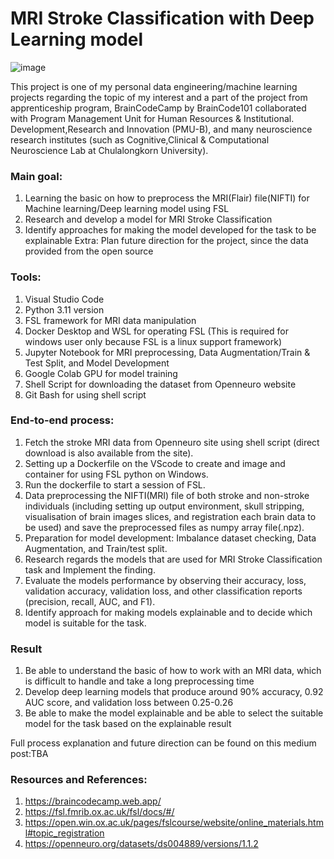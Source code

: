 # MRI Stroke Classification with Deep Learning model

![image](https://github.com/user-attachments/assets/552d6c61-9245-41a2-8976-6784e0fe413c)

This project is one of my personal data engineering/machine learning projects regarding the topic of my interest and a part of the project from apprenticeship program, BrainCodeCamp by BrainCode101 collaborated with Program Management Unit for Human Resources & Institutional. Development,Research and Innovation (PMU-B), and many neuroscience research institutes (such as Cognitive,Clinical & Computational
Neuroscience Lab at Chulalongkorn University).

### Main goal: 
1. Learning the basic on how to preprocess the MRI(Flair) file(NIFTI) for Machine learning/Deep learning model using FSL
2. Research and develop a model for MRI Stroke Classification 
3. Identify approaches for making the model developed for the task to be explainable
Extra: Plan future direction for the project, since the data provided from the open source 

### Tools:
1. Visual Studio Code
2. Python 3.11 version
3. FSL framework for MRI data manipulation
4. Docker Desktop and WSL for operating FSL (This is required for windows user only because FSL is a linux support framework)
5. Jupyter Notebook for MRI preprocessing, Data Augmentation/Train & Test Split, and Model Development
6. Google Colab GPU for model training
7. Shell Script for downloading the dataset from Openneuro website
8. Git Bash for using shell script

### End-to-end process:
1. Fetch the stroke MRI data from Openneuro site using shell script (direct download is also available from the site). 
2. Setting up a Dockerfile on the VScode to create and image and container for using FSL python on Windows.
3. Run the dockerfile to start a session of FSL.
4. Data preprocessing the NIFTI(MRI) file of both stroke and non-stroke individuals (including setting up output environment, skull stripping, visualisation of brain images slices, and registration each brain data to be used) and save the preprocessed files as numpy array file(.npz).
5. Preparation for model development: Imbalance dataset checking, Data Augmentation, and Train/test split. 
6. Research regards the models that are used for MRI Stroke Classification task and Implement the finding.
7. Evaluate the models performance by observing their accuracy, loss, validation accuracy, validation loss, and other classification reports (precision, recall, AUC, and F1).
8. Identify approach for making models explainable and to decide which model is suitable for the task.


### Result
1. Be able to understand the basic of how to work with an MRI data, which is difficult to handle and take a long preprocessing time
2. Develop deep learning models that produce around 90% accuracy, 0.92 AUC score, and validation loss between 0.25-0.26
3. Be able to make the model explainable and be able to select the suitable model for the task based on the explainable result

Full process explanation and future direction can be found on this medium post:TBA

### Resources and References:
1. https://braincodecamp.web.app/
2. https://fsl.fmrib.ox.ac.uk/fsl/docs/#/
3. https://open.win.ox.ac.uk/pages/fslcourse/website/online_materials.html#topic_registration
4. https://openneuro.org/datasets/ds004889/versions/1.1.2
